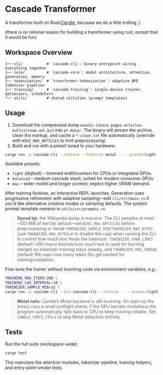 # Cascade Transformer

A transformer built on Rust/[Candle](https://github.com/huggingface/candle), because we do a little trolling ;)

(there is no rational reason for building a transformer using rust, except that it would be fun)

## Workspace Overview

```
├── cli/           # `cascade-cli`: binary entrypoint wiring everything together
├── core/          # `cascade-core`: model architecture, attention, generation, memory
├── tokenization/  # `transformer-tokenization`: adaptive BPE tokenizer pipeline
├── training/      # `cascade-training`: single-device trainer, optimisers, schedulers
└── utils/         # shared utilities (prompt templates)
```
## Usage

1. Download the compressed dump `enwiki-latest-pages-articles-multistream.xml.bz2` into `pt-data/`.
   The binary will stream the archive, clean the markup, and cache a
   `*-clean.txt` file automatically (override with `WIKI_MAX_ARTICLES` to limit
   preprocessing).
2. Build and run with a preset tuned to your hardware:

```bash
cargo run -p cascade-cli --release --features metal -- --preset=light
```

Available presets:

- `light` *(default)* – trimmed width/context for CPUs or integrated GPUs.
- `balanced` – medium cascade stack, suited for modern consumer GPUs.
- `max` – wider model and longer context; expect higher VRAM demand.

After training finishes, an interactive REPL launches. Generation uses
progressive refinement with adaptive sampling—edit `cli/src/main.rs` if you'd like
alternative creative modes or sampling defaults. The system prompt template
remains in `utils/src/prompts.rs`.

> **Speed tip:** the Wikipedia dump is massive. The CLI samples at most ~512 MiB
> of text by default—set `WIKI_MAX_ARTICLES` before preprocessing or tweak
> `TOKENIZER_SAMPLE_MIB`/`TOKENIZER_MAX_BYTES` (use `TOKENIZER_MAX_BYTES=0` to
> disable the cap) when running the CLI to control how much text feeds the
> tokenizer. `TOKENIZER_CHAR_LIMIT` (default ~2M chars) bounds how much text is
> used for learning merges so tokenizer training stays snappy, and
> `TOKENIZER_MAX_TOKENS` (default 1M) caps how many token IDs get cached for
> training/validation.

Fine-tune the trainer without touching code via environment variables, e.g.:

```bash
TRAINING_MAX_ITERS=200 \
TRAINING_LOG_INTERVAL=10 \
TOKENIZER_SAMPLE_MIB=32 \
cargo run -p cascade-cli --bin cascade-cli --release -- --preset=light
```

> **Metal note:** Candle’s Metal backend is still evolving. On start-up the
> binary runs a small preflight check; if the GPU kernels misbehave the program
> automatically falls back to CPU to keep training reliable. Set
> `CANDLE_FORCE_CPU=1` to skip Metal detection entirely.

## Tests

Run the full suite (workspace-wide):

```bash
cargo test
```

This exercises the attention modules, tokenizer pipeline, training helpers, and
entry-point smoke tests.
